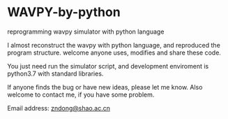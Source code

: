 # WAVPY-by-python
reprogramming wavpy simulator with python language

I almost reconstruct the wavpy with python language, and reproduced the program structure. welcome anyone uses, modifies and share these code.

You just need run the simulator script, and development enviroment is python3.7 with standard libraries.

If anyone finds the bug or have new ideas, please let me know. Also welcome to contact me, if you have some problem.

Email address: zndong@shao.ac.cn
